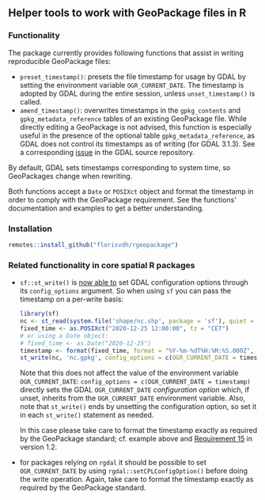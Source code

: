 ## Helper tools to work with GeoPackage files in R

### Functionality

The package currently provides following functions that assist in writing reproducible GeoPackage files:

- `preset_timestamp()`: presets the file timestamp for usage by GDAL by setting the environment variable `OGR_CURRENT_DATE`.
The timestamp is adopted by GDAL during the entire session, unless `unset_timestamp()` is called.
- `amend_timestamp()`: overwrites timestamps in the `gpkg_contents` and `gpkg_metadata_reference` tables of an existing GeoPackage file.
While directly editing a GeoPackage is not advised, this function is especially useful in the presence of the optional table `gpkg_metadata_reference`, as GDAL does not control its timestamps as of writing (for GDAL 3.1.3).
See a corresponding [issue](https://github.com/OSGeo/gdal/issues/3537) in the GDAL source repository.

By default, GDAL sets timestamps corresponding to system time, so GeoPackages change when rewriting.

Both functions accept a `Date` or `POSIXct` object and format the timestamp in order to comply with the GeoPackage requirement.
See the functions' documentation and examples to get a better understanding.

### Installation

```r
remotes::install_github("florisvdh/rgeopackage")
```

### Related functionality in core spatial R packages

- `sf::st_write()` is [now able to](https://github.com/r-spatial/sf/issues/1618#issuecomment-811231056) set GDAL configuration options through its `config_options` argument.
So when using `sf` you can pass the timestamp on a per-write basis:

  ```r
  library(sf)
  nc <- st_read(system.file('shape/nc.shp', package = 'sf'), quiet = TRUE)
  fixed_time <- as.POSIXct("2020-12-25 12:00:00", tz = "CET")
  # or using a Date object:
  # fixed_time <- as.Date("2020-12-25")
  timestamp <- format(fixed_time, format = "%Y-%m-%dT%H:%M:%S.000Z", tz = "UTC")
  st_write(nc, 'nc.gpkg', config_options = c(OGR_CURRENT_DATE = timestamp))
  ```
  
  Note that this does not affect the value of the environment variable `OGR_CURRENT_DATE`: `config_options = c(OGR_CURRENT_DATE = timestamp)` directly sets the GDAL `OGR_CURRENT_DATE` _configuration option_ which, if unset, inherits from the `OGR_CURRENT_DATE` environment variable.
Also, note that `st_write()` ends by unsetting the configuration option, so set it in each `st_write()` statement as needed.
  
  In this case please take care to format the timestamp exactly as required by the GeoPackage standard; cf. example above and [Requirement 15](https://www.geopackage.org/spec120/#r15) in version 1.2.
  
- for packages relying on `rgdal` it should be possible to set `OGR_CURRENT_DATE` by using `rgdal::setCPLConfigOption()` before doing the write operation.
Again, take care to format the timestamp exactly as required by the GeoPackage standard.


